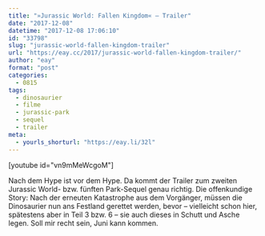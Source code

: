 ```yaml
---
title: "»Jurassic World: Fallen Kingdom« – Trailer"
date: "2017-12-08"
datetime: "2017-12-08 17:06:10"
id: "33798"
slug: "jurassic-world-fallen-kingdom-trailer"
url: "https://eay.cc/2017/jurassic-world-fallen-kingdom-trailer/"
author: "eay"
format: "post"
categories:
  - 0815
tags:
  - dinosaurier
  - filme
  - jurassic-park
  - sequel
  - trailer
meta:
  - yourls_shorturl: "https://eay.li/32l"
---
```


\[youtube id="vn9mMeWcgoM"\]

Nach dem Hype ist vor dem Hype. Da kommt der Trailer zum zweiten Jurassic World- bzw. fünften Park-Sequel genau richtig. Die offenkundige Story: Nach der erneuten Katastrophe aus dem Vorgänger, müssen die Dinosaurier nun ans Festland gerettet werden, bevor – vielleicht schon hier, spätestens aber in Teil 3 bzw. 6 – sie auch dieses in Schutt und Asche legen. Soll mir recht sein, Juni kann kommen.
